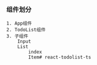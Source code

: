 <!--
 * @Author: 刘凌晨 liulingchen1109@163.com
 * @Date: 2022-08-22 14:10:31
 * @LastEditTime: 2022-08-22 14:20:13
 * @FilePath: \react-todolist-ts\README.md
-->
### 组件划分
    1. App组件
    2. TodoList组件
    3. 子组件
        Input
        List
            index
            Item#   r e a c t - t o d o l i s t - t s  
 